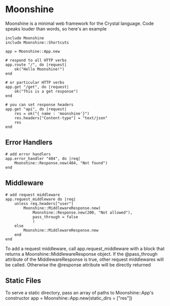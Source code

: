 # Moonshine
Moonshine is a minimal web framework for the Crystal language.
Code speaks louder than words, so here's an example

	include Moonshine
	include Moonshine::Shortcuts

	app = Moonshine::App.new
	
	# respond to all HTTP verbs
	app.route "/", do |request|
		ok("Hello Moonshine!")
	end

	# or particular HTTP verbs
	app.get "/get", do |request|
		ok("This is a get response")
	end

	# you can set response headers
	app.get "api", do |request|
		res = ok("{ name : 'moonshine'}")
		res.headers["Content-type"] = "text/json"
		res
	end

## Error Handlers
	# add error handlers
	app.error_handler "404", do |req|
		Moonshine::Response.new(404, "Not found")
	end

## Middleware
	# add request middleware
	app.request_middleware do |req|
		unless req.headers["user"]
			Moonshine::MiddlewareResponse.new(
				Moonshine::Response.new(200, "Not allowed"),
				pass_through = false
				)
		else
			Moonshine::MiddlewareResponse.new
		end
	end
To add a request middleware, call app.request_middleware with a block that returns a Moonshine::MiddlewareResponse object. If the @pass_through attribute of the MiddlewareResponse is true, other request middlewares will be called. Otherwise the @response attribute will be directly returned

## Static Files
To serve a static directory, pass an array of paths to Moonshine::App's constructor
	app = Moonshine::App.new(static_dirs = ["res"])

